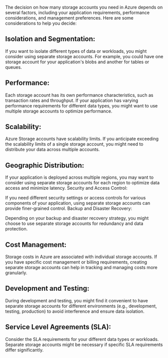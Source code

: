 The decision on how many storage accounts you need in Azure depends on several factors, including your application requirements, performance considerations, and management preferences. Here are some considerations to help you decide:

## Isolation and Segmentation:

If you want to isolate different types of data or workloads, you might consider using separate storage accounts. For example, you could have one storage account for your application's blobs and another for tables or queues.

## Performance:

Each storage account has its own performance characteristics, such as transaction rates and throughput. If your application has varying performance requirements for different data types, you might want to use multiple storage accounts to optimize performance.

## Scalability:

Azure Storage accounts have scalability limits. If you anticipate exceeding the scalability limits of a single storage account, you might need to distribute your data across multiple accounts.

## Geographic Distribution:

If your application is deployed across multiple regions, you may want to consider using separate storage accounts for each region to optimize data access and minimize latency.
Security and Access Control:

If you need different security settings or access controls for various components of your application, using separate storage accounts can provide finer-grained control.
Backup and Disaster Recovery:

Depending on your backup and disaster recovery strategy, you might choose to use separate storage accounts for redundancy and data protection.

## Cost Management:

Storage costs in Azure are associated with individual storage accounts. If you have specific cost management or billing requirements, creating separate storage accounts can help in tracking and managing costs more granularly.

## Development and Testing:

During development and testing, you might find it convenient to have separate storage accounts for different environments (e.g., development, testing, production) to avoid interference and ensure data isolation.

## Service Level Agreements (SLA):

Consider the SLA requirements for your different data types or workloads. Separate storage accounts might be necessary if specific SLA requirements differ significantly.
